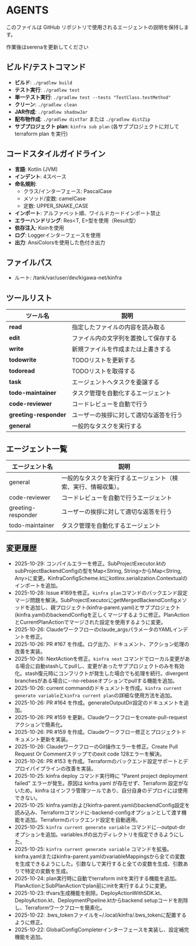 # AGENTS

このファイルは GitHub リポジトリで使用されるエージェントの説明を保持します。

作業後はserenaを更新してください

## ビルド/テストコマンド

- **ビルド**: `./gradlew build`
- **テスト実行**: `./gradlew test`
- **単一テスト実行**: `./gradlew test --tests "TestClass.testMethod"`
- **クリーン**: `./gradlew clean`
- **JAR作成**: `./gradlew shadowJar`
- **配布物作成**: `./gradlew distTar` または `./gradlew distZip`
- **サブプロジェクト plan**: `kinfra sub plan` (各サブプロジェクトに対して terraform plan を実行)

## コードスタイルガイドライン

- **言語**: Kotlin (JVM)
- **インデント**: 4スペース
- **命名規則**:
  - クラス/インターフェース: PascalCase
  - メソッド/変数: camelCase
  - 定数: UPPER_SNAKE_CASE
- **インポート**: アルファベット順、ワイルドカードインポート禁止
- **エラーハンドリング**: Res<T, E>型を使用（Result型）
- **依存注入**: Koinを使用
- **ログ**: Loggerインターフェースを使用
- **出力**: AnsiColorsを使用した色付き出力

## ファイルパス

* ルート: /tank/var/user/dev/kigawa-net/kinfra

## ツールリスト

| ツール名   | 説明 |
|----------|------|
| **read** | 指定したファイルの内容を読み取る |
| **edit** | ファイル内の文字列を置換して保存する |
| **write** | 新規ファイルを作成または上書きする |
| **todowrite** | TODOリストを更新する |
| **todoread** | TODOリストを取得する |
| **task** | エージェントへタスクを委譲する |
| **todo-maintainer** | タスク管理を自動化するエージェント |
| **code-reviewer** | コードレビューを自動で行う |
| **greeting-responder** | ユーザーの挨拶に対して適切な返答を行う |
| **general** | 一般的なタスクを実行する |

## エージェント一覧

| エージェント名            | 説明 |
|------------------------|------|
| general            | 一般的なタスクを実行するエージェント（検索、実行、情報収集）。 |
| code-reviewer      | コードレビューを自動で行うエージェント |
| greeting-responder | ユーザーの挨拶に対して適切な返答を行う |
| todo-maintainer    | タスク管理を自動化するエージェント |

## 変更履歴
- 2025-10-29: コンパイルエラーを修正。SubProjectExecutor.ktのsubProjectBackendConfigの型をMap<String, String>からMap<String, Any>に変更。KinfraConfigScheme.ktにkotlinx.serialization.Contextualのインポートを追加。
- 2025-10-28: Issue #169を修正。`kinfra plan`コマンドのバックエンド設定マージ問題を解決。SubProjectExecutorにgetMergedBackendConfigメソッドを追加し、親プロジェクト(kinfra-parent.yaml)とサブプロジェクト(kinfra.yaml)のbackendConfigを正しくマージするように修正。PlanActionとCurrentPlanActionでマージされた設定を使用するように変更。
- 2025-10-26: Claudeワークフローのclaude_argsパラメータのYAMLインデントを修正。
- 2025-10-26: PR #167 を作成。ログ出力、ドキュメント、アクション処理の改善を実装。
- 2025-10-26: NextActionを修正。`kinfra next` コマンドでローカル変更がある場合に自動stashしてpullし、変更があったサブプロジェクトのみを有効化。stash復元時にコンフリクトが発生した場合でも処理を続行。divergent branchesがある場合に--no-rebaseオプションでpullする機能を追加。
- 2025-10-26: current commandのドキュメントを作成。`kinfra current generate variable`と`kinfra current plan`の詳細な使用方法を追加。
- 2025-10-26: PR #164 を作成。generateOutputDir設定のドキュメントを追加。
- 2025-10-26: PR #159 を更新。Claudeワークフローをcreate-pull-requestアクションで簡素化。
- 2025-10-26: PR #159 を作成。Claudeワークフロー修正とプロジェクトドキュメント更新を実装。
- 2025-10-26: ClaudeワークフローのGit操作エラーを修正。Create Pull Request Or Commentステップでのexit code 128エラーを解決。
- 2025-10-26: PR #153 を作成。Terraformのバックエンド設定サポートとデプロイパイプラインの改善を実装。
- 2025-10-25: kinfra deploy コマンド実行時に "Parent project deployment failed" エラーが発生。原因は kinfra.yaml が存在せず、Terraform 設定がないため。kinfra はインフラ管理ツールであり、自分自身のデプロイには使用できない。
- 2025-10-25: kinfra.yamlおよびkinfra-parent.yamlのbackendConfig設定を読み込み、Terraformコマンドに-backend-configオプションとして渡す機能を追加。Terraformのバックエンド設定を自動適用。
- 2025-10-25: `kinfra current generate variable` コマンドに--output-dirオプションを追加。variables.tfの出力ディレクトリを指定できるようにした。
- 2025-10-25: `kinfra current generate variable` コマンドを拡張。kinfra.yamlまたはkinfra-parent.yamlのvariableMappingsから全ての変数を生成できるようにした。引数なしで実行すると全ての変数を生成、引数ありで特定の変数を生成。
- 2025-10-24: plan実行時に自動でterraform initを実行する機能を追加。PlanActionとSubPlanActionでplan前にinitを実行するように変更。
- 2025-10-23: tfvars生成機能を削除。DeployActionWithSDK.kt、DeployAction.kt、DeploymentPipeline.ktからbackend setupコードを削除し、Terraformワークフローを簡素化。
- 2025-10-22: .bws_tokenファイルを~/.local/kinfra/.bws_tokenに配置するように修正。
- 2025-10-22: GlobalConfigCompleterインターフェースを実装し、設定補完機能を追加。
